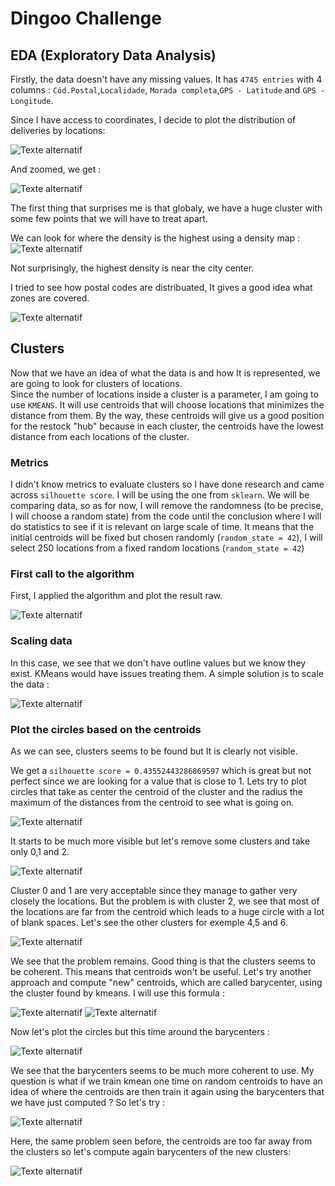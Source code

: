 # Dingoo Challenge


## EDA (Exploratory Data Analysis)

Firstly, the data doesn't have any missing values. 
It has `4745 entries` with 4 columns : `Cód.Postal`,`Localidade`,
`Morada completa`,`GPS - Latitude` and `GPS - Longitude`.  

Since I have access to coordinates, I decide to plot the distribution of deliveries by locations:  
  
![Texte alternatif](src/delivery_locations_distribution.PNG)  
  
And zoomed, we get :  
  
![Texte alternatif](src/delivery_locations_distribution_zoom.PNG)
  
  
The first thing that surprises me is that globaly, 
we have a huge cluster with some few points that we will have to treat apart.  

We can look for where the density is the highest using a density map :  
![Texte alternatif](src/density_heatmap.PNG)
  
Not surprisingly, the highest density is near the city center.

I tried to see how postal codes are distribuated, It gives a good idea what zones 
are covered.

![Texte alternatif](src/delivery_locations_distribution_postal_code.PNG)

## Clusters

Now that we have an idea of what the data is and how It is represented, we are going to look for
clusters of locations.  
Since the number of locations inside a cluster is a parameter, I am going to use `KMEANS`.
It will use centroids that will choose locations that minimizes the distance from them.
By the way, these centroids will give us a good position for the restock "hub" because in each cluster,
the centroids have the lowest distance from each locations of the cluster.


### Metrics

I didn't know metrics to evaluate clusters so I have done research 
and came across `silhouette score`. I will be using the one from `sklearn`.
We will be comparing data, so as for now, 
I will remove the randomness (to be precise, I will choose a random state) 
from the code until the conclusion where I will do statistics to see if it is relevant on large scale of time. 
It means that the initial centroids will be fixed 
but chosen randomly (`random_state = 42`), I will select 250 locations from a fixed random locations (`random_state = 42`)



### First call to the algorithm

First, I applied the algorithm and plot the result raw.

![Texte alternatif](src/clusters_kmeans_unscaled.png)

### Scaling data

In this case, we see that we don't have outline values but we know they exist.
KMeans would have issues treating them.
A simple solution is to scale the data :

![Texte alternatif](src/clusters_kmeans.png)


### Plot the circles based on the centroids

As we can see, clusters seems to be found but It is clearly not visible.

We get a `silhouette score = 0.43552443286869597` which is great but not perfect
since we are looking for a value that is close to 1. 
Lets try to plot circles that take as center the centroid of the cluster and the radius
the maximum of the distances from the centroid to see what is going on.

![Texte alternatif](src/clusters_kmeans_circles.png)

It starts to be much more visible but let's remove some clusters and take
only 0,1 and 2.

![Texte alternatif](src/clusters_kmeans_0_to_2.png)


Cluster 0 and 1 are very acceptable since they manage to gather very closely the locations.
But the problem is with cluster 2, we see that most of the locations are far from the centroid
which leads to a huge circle with a lot of blank spaces. Let's see the other
clusters for exemple 4,5 and 6.

![Texte alternatif](src/clusters_kmeans_4_to_6.png)

We see that the problem remains. Good thing is that the clusters seems to be coherent.
This means that centroids won't be useful. Let's try another approach and compute "new" centroids, which are called barycenter, using the cluster found by kmeans. I will use this formula :

![Texte alternatif](src/formula_barycenter_1.png)
![Texte alternatif](src/formula_barycenter_2.png)

Now let's plot the circles but this time around the barycenters :

![Texte alternatif](src/clusters_kmeans_circles_barycenters.PNG)

We see that the barycenters seems to be much more coherent to use. My question is what if we train kmean one time on random centroids to have an idea of where the centroids are then train it again using the barycenters that we have just computed ? So let's try :

![Texte alternatif](src/clusters_kmeans_basedon_barycenters.PNG)

Here, the same problem seen before, the centroids are too far away from the clusters so let's compute again barycenters of the new clusters:

![Texte alternatif](src/clusters_kmeans_basedon_barycenters_1.PNG)




